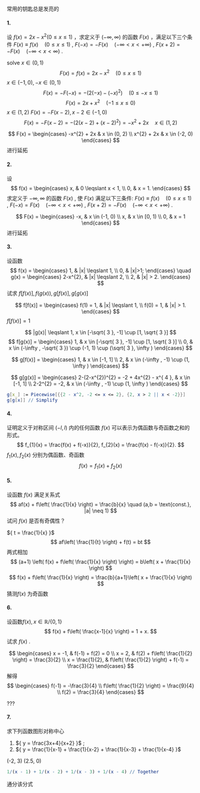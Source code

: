 常用的钥匙总是发亮的

#### 1.
设 ${ f(x) = 2x-x^{2}(0\leq x \leq 1) }$ ，求定义于 ${ (-\infty, \infty) }$ 的函数 ${ F(x) }$ ，满足以下三个条件
${ F(x) \equiv f(x) \quad (0 \leq x \leq 1) }$ ,
${ F(-x) = -F(x) \quad (-\infty < x < +\infty) }$ ,
${ F(x+2) = -F(x) \quad (-\infty < x < \infty) }$ .

solve
${ x \in (0,1) }$ 
$$
F(x) = f(x) = 2x-x^{2} \quad (0\leq x \leq 1) 
$$
${ x \in (-1,0), -x \in (0,1) }$ 
$$
F(x) = -F(-x) = -(2(-x)-(-x)^{2}) \quad (0\leq -x \leq 1) 
$$
$$
F(x) = 2x + x^{2} \quad (-1 \leq x \leq 0)
$$
${ x \in (1,2) }$ 
${ F(x) = -F(x-2) , x-2 \in (-1,0)}$ 
$$
F(x) = -F(x-2) = -(2(x-2) + (x-2)^{2}) = -x^{2} + 2x \quad x \in (1, 2)
$$


$$
F(x) = 
\begin{cases}
-x^{2} + 2x & x \in (0, 2) \\
 x^{2} + 2x & x \in (-2, 0)
\end{cases}
$$
进行延拓

#### 2.
设 
$$
f(x) = \begin{cases}
x, & 0 \leqslant x < 1, \\
0, & x = 1.
\end{cases}
$$
求定义于 ${ -\infty, \infty }$ 的函数 ${ F(x) }$ , 使 ${ F(x) }$ 满足以下三条件:
${ F(x) \equiv f(x) \quad (0 \leqslant x \leqslant 1) }$ ,
${ F(-x) = F(x) \quad (-\infty < x < +\infty) }$ ,
${ F(x+2) = -F(x) \quad (-\infty < x < +\infty) }$ .

$$
F(x) = \begin{cases}
-x, & x \in (-1, 0) \\
x, & x \in [0, 1) \\
0, & x = 1
\end{cases}
$$
进行延拓

#### 3.
设函数
$$
f(x) = \begin{cases}
1, & |x| \leqslant 1, \\
0, & |x|>1;
\end{cases}
\quad
g(x) = \begin{cases}
2-x^{2}, & |x| \leqslant 2, \\
2, & |x| > 2.
\end{cases}
$$
试求  ${ f[f(x)], f(g(x)), g[f(x)], g[g(x)] }$ 

$$
f[f(x)] = \begin{cases}
f(1) = 1, & |x| \leqslant 1, \\
f(0) = 1, & |x| > 1.
\end{cases}
$$
${ f[f(x)] = 1 }$ 

$$
|g(x)| \leqslant 1, x \in [-\sqrt{ 3 }, -1] \cup [1, \sqrt{ 3 }]
$$
$$
f[g(x)] = \begin{cases}
1, & x \in [-\sqrt{ 3 }, -1] \cup [1, \sqrt{ 3 }] \\
0, & x \in (-\infty , -\sqrt{ 3 }) \cup (-1, 1) \cup (\sqrt{ 3 }, \infty )
\end{cases}
$$

$$
g[f(x)] = \begin{cases}
1, & x \in [-1, 1] \\
2, & x \in (-\infty , -1) \cup (1, \infty )
\end{cases}
$$

$$
g[g(x)] = \begin{cases}
2-(2-x^{2})^{2} = -2 + 4x^{2} - x^{ 4 }, & x \in [-1, 1] \\
2-2^{2} = -2, & x \in (-\infty , -1) \cup (1, \infty )
\end{cases}
$$
```mathematica
g[x_] := Piecewise[{{2 - x^2, -2 <= x <= 2}, {2, x > 2 || x < -2}}]
g[g[x]] // Simplify
```

#### 4.
证明定义于对称区间 ${ (-l, l) }$ 内的任何函数 ${ f(x) }$ 可以表示为偶函数与奇函数之和的形式。
$$
f_{1}(x) = \frac{f(x) + f(-x)}{2}, 
f_{2}(x) = \frac{f(x) - f(-x)}{2}.
$$
${ f_{1}(x), f_{2}(x) }$ 分别为偶函数、奇函数
$$
f(x) = f_{1}(x) + f_{2}(x)
$$

#### 5.
设函数 ${ f(x) }$ 满足关系式
$$
af(x) + f\left( \frac{1}{x} \right) = \frac{b}{x}
\quad (a,b = \text{const.}, |a| \neq 1)
$$
试问 ${ f(x) }$ 是否有奇偶性？

${ t = \frac{1}{x} }$ 
$$
af\left( \frac{1}{t} \right) + f(t) = bt
$$
两式相加
$$
(a+1) \left( f(x) + f\left( \frac{1}{x} \right) \right) = b\left( x + \frac{1}{x} \right)
$$
$$
f(x) + f\left( \frac{1}{x} \right) = \frac{b}{a+1}\left( x + \frac{1}{x} \right)
$$
猜测${ f(x) }$ 为奇函数

#### 6.
设函数${ f(x) , x \in \mathbb{R}/\{ 0, 1 \} }$ 
$$
f(x) + f\left( \frac{x-1}{x} \right) = 1 + x.
$$
试求 ${ f(x) }$ .

$$
\begin{cases}
x = -1, & f(-1) + f(2) = 0 \\
x = 2, & f(2) + f\left( \frac{1}{2} \right) = \frac{3}{2} \\
x = \frac{1}{2}, & f\left( \frac{1}{2} \right) + f(-1) = \frac{3}{2}
\end{cases}
$$
解得 
$$
\begin{cases}
f(-1) = -\frac{3}{4} \\
f\left( \frac{1}{2} \right) = \frac{9}{4} \\
f(2) = \frac{3}{4}
\end{cases}
$$

???

#### 7. 
求下列函数图形对称中心
1. ${ y = \frac{3x+4}{x+2} }$ ;
2. ${ y = \frac{1}{x-1} + \frac{1}{x-2} + \frac{1}{x-3} + \frac{1}{x-4} }$ 

(-2, 3)
(2.5, 0)

```mathematica
1/(x - 1) + 1/(x - 2) + 1/(x - 3) + 1/(x - 4) // Together
```
通分该分式